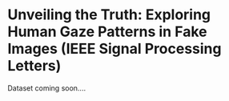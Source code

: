 # Unveiling the Truth: Exploring Human Gaze Patterns in Fake Images (IEEE Signal Processing Letters)

Dataset coming soon....

